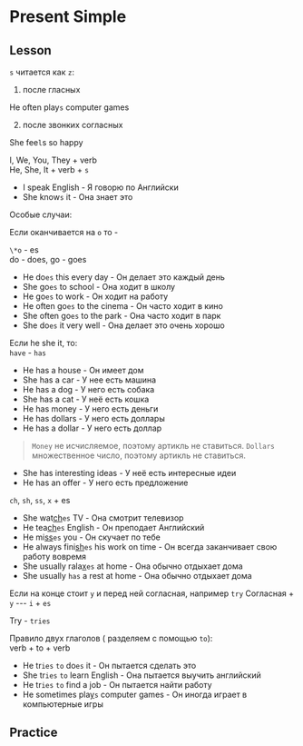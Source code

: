 # Present Simple

## Lesson

`s` читается как `z`:  

1. после гласных

He often play`s` computer games

2. после звонких согласных

She fee`l`s so happy

I, We, You, They + verb  
He, She, It + verb + `s`

- I speak English - Я говорю по Английски   
- She know`s` it - Она знает это

Особые случаи: 

Если оканчивается на `o` то - 

`\*o` - es  
do - does, go - goes  

- He do`es` this every day - Он делает это каждый день  
- She go`es` to school - Она ходит в школу  
- He go`es` to work - Он ходит на работу  
- He often go`es` to the cinema - Он часто ходит в кино
- She often go`es` to the park - Она часто ходит в парк
- She do`es` it very well - Она делает это очень хорошо

Если he she it, то:  
`have` - `has`

- He has a house - Он имеет дом
- She has a car - У нее есть машина
- He has a dog - У него есть собака
- She has a cat - У неё есть кошка
- He has money - У него есть деньги
- He has dollars - У него есть доллары
- He has a dollar - У него есть доллар

> `Money` не исчисляемое, поэтому артикль не ставиться. `Dollars` множественное число, поэтому артикль не ставиться.

- She has interesting ideas - У неё есть интересные идеи
- He has an offer - У него есть предложение

`ch`, `sh`, `ss`, `x` + es

- She wat<u>ch</u>`es` TV - Она смотрит телевизор
- He tea<u>ch</u>`es` English - Он преподает Английский
- He mi<u>ss</u>`es` you - Он скучает по тебе
- He always fini<u>sh</u>`es` his work on time - Он всегда заканчивает свою работу вовремя
- She usually rala<u>x</u>`es` at home - Она обычно отдыхает дома
- She usually `has` a rest at home - Она обычно отдыхает дома

Если на конце стоит `y` и перед ней согласная, например `try`
Согласная + `y` --- `i` + `es`

Try - `tries`

Правило двух глаголов ( разделяем с помощью `to`):  
verb + to + verb

- He tr`ies` `to` do`es` it - Он пытается сделать это
- She tr`ies` `to` learn English - Она пытается выучить английский
- He tr`ies` `to` find a job - Он пытается найти работу
- He sometimes pla<u>y</u>`s` computer games - Он иногда играет в компьютерные игры

## Practice
